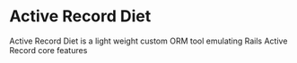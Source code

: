 # Active Record Diet

Active Record Diet is a light weight custom ORM tool emulating Rails Active Record core features 

